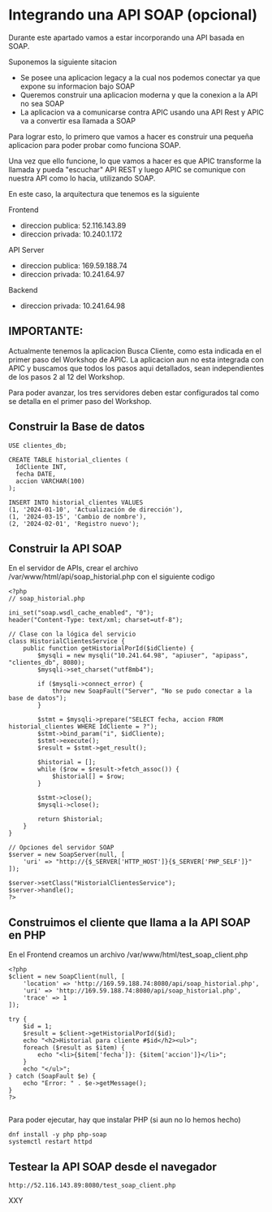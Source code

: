 Integrando una API SOAP (opcional)
=

Durante este apartado vamos a estar incorporando una API basada en SOAP.

Suponemos la siguiente sitacion
  - Se posee una aplicacion legacy a la cual nos podemos conectar ya que expone su informacion bajo SOAP
  - Queremos construir una aplicacion moderna y que la conexion a la API no sea SOAP
  - La aplicacion va a comunicarse contra APIC usando una API Rest y APIC va a convertir esa llamada a SOAP

Para lograr esto, lo primero que vamos a hacer es construir una pequeña aplicacion para poder probar como funciona SOAP. 

Una vez que ello funcione, lo que vamos a hacer es que APIC transforme la llamada y pueda "escuchar" API REST y luego APIC se comunique con nuestra API como lo hacia, utilizando SOAP.

En este caso, la arquitectura que tenemos es la siguiente

Frontend
  - direccion publica: 52.116.143.89
  - direccion privada: 10.240.1.172

API Server
  - direccion publica: 169.59.188.74
  - direccion privada: 10.241.64.97

Backend
  - direccion privada: 10.241.64.98


IMPORTANTE: 
-
Actualmente tenemos la aplicacion Busca Cliente, como esta indicada en el primer paso del Workshop de APIC. La aplicacion aun no esta integrada con APIC y buscamos que todos los pasos aqui detallados, sean independientes de los pasos 2 al 12 del Workshop.

Para poder avanzar, los tres servidores deben estar configurados tal como se detalla en el primer paso del Workshop.


Construir la Base de datos 
--


```
USE clientes_db;

CREATE TABLE historial_clientes (
  IdCliente INT,
  fecha DATE,
  accion VARCHAR(100)
);

INSERT INTO historial_clientes VALUES
(1, '2024-01-10', 'Actualización de dirección'),
(1, '2024-03-15', 'Cambio de nombre'),
(2, '2024-02-01', 'Registro nuevo');
```

Construir la API SOAP
--

En el servidor de APIs, crear el archivo /var/www/html/api/soap_historial.php con el siguiente codigo

```
<?php
// soap_historial.php

ini_set("soap.wsdl_cache_enabled", "0");
header("Content-Type: text/xml; charset=utf-8");

// Clase con la lógica del servicio
class HistorialClientesService {
    public function getHistorialPorId($idCliente) {
        $mysqli = new mysqli("10.241.64.98", "apiuser", "apipass", "clientes_db", 8080);
        $mysqli->set_charset("utf8mb4");

        if ($mysqli->connect_error) {
            throw new SoapFault("Server", "No se pudo conectar a la base de datos");
        }

        $stmt = $mysqli->prepare("SELECT fecha, accion FROM historial_clientes WHERE IdCliente = ?");
        $stmt->bind_param("i", $idCliente);
        $stmt->execute();
        $result = $stmt->get_result();

        $historial = [];
        while ($row = $result->fetch_assoc()) {
            $historial[] = $row;
        }

        $stmt->close();
        $mysqli->close();

        return $historial;
    }
}

// Opciones del servidor SOAP
$server = new SoapServer(null, [
    'uri' => "http://{$_SERVER['HTTP_HOST']}{$_SERVER['PHP_SELF']}"
]);

$server->setClass("HistorialClientesService");
$server->handle();
?>

```

Construimos el cliente que llama a la API SOAP en PHP
--

En el Frontend creamos un archivo /var/www/html/test_soap_client.php

```
<?php
$client = new SoapClient(null, [
    'location' => 'http://169.59.188.74:8080/api/soap_historial.php',
    'uri' => 'http://169.59.188.74:8080/api/soap_historial.php',
    'trace' => 1
]);

try {
    $id = 1;
    $result = $client->getHistorialPorId($id);
    echo "<h2>Historial para cliente #$id</h2><ul>";
    foreach ($result as $item) {
        echo "<li>{$item['fecha']}: {$item['accion']}</li>";
    }
    echo "</ul>";
} catch (SoapFault $e) {
    echo "Error: " . $e->getMessage();
}
?>


```

Para poder ejecutar, hay que instalar PHP (si aun no lo hemos hecho)

```
dnf install -y php php-soap
systemctl restart httpd

```

Testear la API SOAP desde el navegador
--

```
http://52.116.143.89:8080/test_soap_client.php
```

XXY
